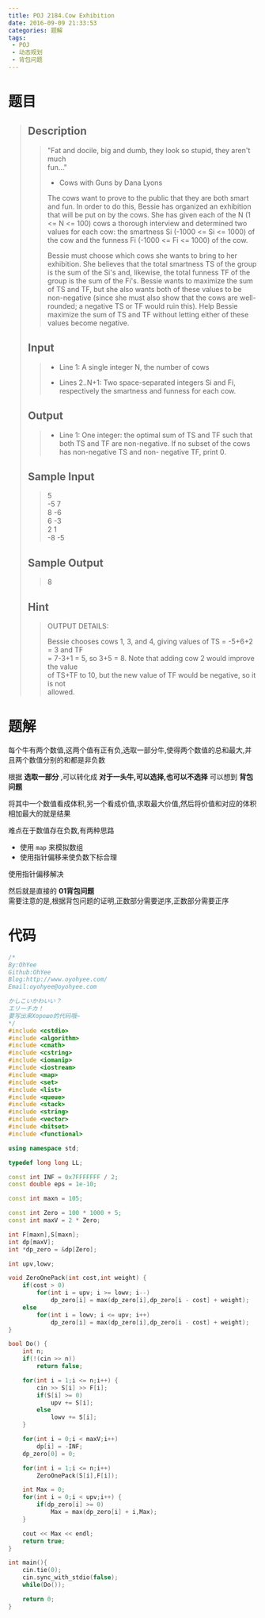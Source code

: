 ```yaml
---
title: POJ 2184.Cow Exhibition
date: 2016-09-09 21:33:53
categories: 题解
tags: 
 - POJ
 - 动态规划
 - 背包问题
---
```

# 题目
> 
> ## Description  
>> "Fat and docile, big and dumb, they look so stupid, they aren't much   
>> fun..."   
>> - Cows with Guns by Dana Lyons   
>>   
>> The cows want to prove to the public that they are both smart and fun. In order to do this, Bessie has organized an exhibition that will be put on by the cows. She has given each of the N (1 &lt;= N &lt;= 100) cows a thorough interview and determined two values for each cow: the smartness Si (-1000 &lt;= Si &lt;= 1000) of the cow and the funness Fi (-1000 &lt;= Fi &lt;= 1000) of the cow.   
>>   
>> Bessie must choose which cows she wants to bring to her exhibition. She believes that the total smartness TS of the group is the sum of the Si's and, likewise, the total funness TF of the group is the sum of the Fi's. Bessie wants to maximize the sum of TS and TF, but she also wants both of these values to be non-negative (since she must also show that the cows are well-rounded; a negative TS or TF would ruin this). Help Bessie maximize the sum of TS and TF without letting either of these values become negative.   
>> <!--more-->  
> 
> ## Input  
>> * Line 1: A single integer N, the number of cows   
>>   
>> * Lines 2..N+1: Two space-separated integers Si and Fi, respectively the smartness and funness for each cow.   
> 
> ## Output  
>> * Line 1: One integer: the optimal sum of TS and TF such that both TS and TF are non-negative. If no subset of the cows has non-negative TS and non- negative TF, print 0.   
>>   
> 
> ## Sample Input  
>> 5  
>> -5 7  
>> 8 -6  
>> 6 -3  
>> 2 1  
>> -8 -5  
> 
> ## Sample Output  
>> 8  
>    
> ## Hint  
>> OUTPUT DETAILS:   
>>   
>> Bessie chooses cows 1, 3, and 4, giving values of TS = -5+6+2 = 3 and TF   
>> = 7-3+1 = 5, so 3+5 = 8. Note that adding cow 2 would improve the value   
>> of TS+TF to 10, but the new value of TF would be negative, so it is not   
>> allowed.   


# 题解
每个牛有两个数值,这两个值有正有负,选取一部分牛,使得两个数值的总和最大,并且两个数值分别的和都是非负数  

根据 **选取一部分** ,可以转化成 **对于一头牛,可以选择,也可以不选择** 可以想到 **背包问题**  

将其中一个数值看成体积,另一个看成价值,求取最大价值,然后将价值和对应的体积相加最大的就是结果  

难点在于数值存在负数,有两种思路  

- 使用 `map` 来模拟数组
- 使用指针偏移来使负数下标合理

使用指针偏移解决  

然后就是直接的 **01背包问题**  
需要注意的是,根据背包问题的证明,正数部分需要逆序,正数部分需要正序  



# 代码
```cpp Cow Exhibition https://github.com/OhYee/sourcecode/tree/master/ACM 代码备份
/*
By:OhYee
Github:OhYee
Blog:http://www.oyohyee.com/
Email:oyohyee@oyohyee.com

かしこいかわいい？
エリーチカ！
要写出来Хорошо的代码哦~
*/
#include <cstdio>
#include <algorithm>
#include <cmath>
#include <cstring>
#include <iomanip>
#include <iostream>
#include <map>
#include <set>
#include <list>
#include <queue>
#include <stack>
#include <string>
#include <vector>
#include <bitset>
#include <functional>

using namespace std;

typedef long long LL;

const int INF = 0x7FFFFFFF / 2;
const double eps = 1e-10;

const int maxn = 105;

const int Zero = 100 * 1000 + 5;
const int maxV = 2 * Zero;

int F[maxn],S[maxn];
int dp[maxV];
int *dp_zero = &dp[Zero];

int upv,lowv;

void ZeroOnePack(int cost,int weight) {
    if(cost > 0)
        for(int i = upv; i >= lowv; i--)
            dp_zero[i] = max(dp_zero[i],dp_zero[i - cost] + weight);
    else
        for(int i = lowv; i <= upv; i++)
            dp_zero[i] = max(dp_zero[i],dp_zero[i - cost] + weight);
}

bool Do() {
    int n;
    if(!(cin >> n))
        return false;

    for(int i = 1;i <= n;i++) {
        cin >> S[i] >> F[i];
        if(S[i] >= 0)
            upv += S[i];
        else
            lowv += S[i];
    }

    for(int i = 0;i < maxV;i++)
        dp[i] = -INF;
    dp_zero[0] = 0;

    for(int i = 1;i <= n;i++)
        ZeroOnePack(S[i],F[i]);

    int Max = 0;
    for(int i = 0;i < upv;i++) {
        if(dp_zero[i] >= 0)
            Max = max(dp_zero[i] + i,Max);
    }

    cout << Max << endl;
    return true;
}

int main(){
    cin.tie(0);
    cin.sync_with_stdio(false);
    while(Do());

    return 0;
}
```